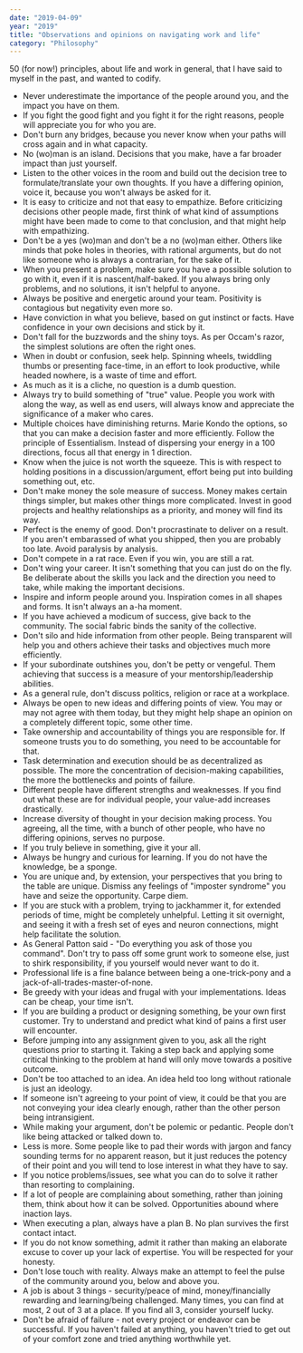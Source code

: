 ```yaml
---
date: "2019-04-09"
year: "2019"
title: "Observations and opinions on navigating work and life"
category: "Philosophy"
---
```


50 (for now!) principles, about life and work in general, that I have said to myself in the past, and wanted to codify.

- Never underestimate the importance of the people around you, and the impact you have on them.
- If you fight the good fight and you fight it for the right reasons, people will appreciate you for who you are.
- Don't burn any bridges, because you never know when your paths will cross again and in what capacity.
- No (wo)man is an island. Decisions that you make, have a far broader impact than just yourself.
- Listen to the other voices in the room and build out the decision tree to formulate/translate your own thoughts. If you have a differing opinion, voice it, because you won't always be asked for it.
- It is easy to criticize and not that easy to empathize. Before criticizing decisions other people made, first think of what kind of assumptions might have been made to come to that conclusion, and that might help with empathizing.
- Don't be a yes (wo)man and don't be a no (wo)man either. Others like minds that poke holes in theories, with rational arguments, but do not like someone who is always a contrarian, for the sake of it.
- When you present a problem, make sure you have a possible solution to go with it, even if it is nascent/half-baked. If you always bring only problems, and no solutions, it isn't helpful to anyone.
- Always be positive and energetic around your team. Positivity is contagious but negativity even more so. 
- Have conviction in what you believe, based on gut instinct or facts. Have confidence in your own decisions and stick by it.
- Don't fall for the buzzwords and the shiny toys. As per Occam's razor, the simplest solutions are often the right ones.
- When in doubt or confusion, seek help. Spinning wheels, twiddling thumbs or presenting face-time, in an effort to look productive, while headed nowhere, is a waste of time and effort. 
- As much as it is a cliche, no question is a dumb question. 
- Always try to build something of "true" value. People you work with along the way, as well as end users, will always know and appreciate the significance of a maker who cares.
- Multiple choices have diminishing returns. Marie Kondo the options, so that you can make a decision faster and more efficiently. Follow the principle of Essentialism. Instead of dispersing your energy in a 100 directions, focus all that energy in 1 direction.
- Know when the juice is not worth the squeeze. This is with respect to holding positions in a discussion/argument, effort being put into building something out, etc.
- Don't make money the sole measure of success. Money makes certain things simpler, but makes other things more complicated. Invest in good projects and healthy relationships as a priority, and money will find its way. 
- Perfect is the enemy of good. Don't procrastinate to deliver on a result. If you aren't embarassed of what you shipped, then you are probably too late. Avoid paralysis by analysis.
- Don't compete in a rat race. Even if you win, you are still a rat.
- Don't wing your career. It isn't something that you can just do on the fly. Be deliberate about the skills you lack and the direction you need to take, while making the important decisions.
- Inspire and inform people around you. Inspiration comes in all shapes and forms. It isn't always an a-ha moment.
- If you have achieved a modicum of success, give back to the community. The social fabric binds the sanity of the collective.
- Don't silo and hide information from other people. Being transparent will help you and others achieve their tasks and objectives much more efficiently.
- If your subordinate outshines you, don't be petty or vengeful. Them achieving that success is a measure of your mentorship/leadership abilities.
- As a general rule, don't discuss politics, religion or race at a workplace.
- Always be open to new ideas and differing points of view. You may or may not agree with them today, but they might help shape an opinion on a completely different topic, some other time.
- Take ownership and accountability of things you are responsible for. If someone trusts you to do something, you need to be accountable for that.
- Task determination and execution should be as decentralized as possible. The more the concentration of decision-making capabilities, the more the bottlenecks and points of failure.
- Different people have different strengths and weaknesses. If you find out what these are for individual people, your value-add increases drastically. 
- Increase diversity of thought in your decision making process. You agreeing, all the time, with a bunch of other people, who have no differing opinions, serves no purpose.
- If you truly believe in something, give it your all.
- Always be hungry and curious for learning. If you do not have the knowledge, be a sponge.
- You are unique and, by extension, your perspectives that you bring to the table are unique. Dismiss any feelings of "imposter syndrome" you have and seize the opportunity. Carpe diem.
- If you are stuck with a problem, trying to jackhammer it, for extended periods of time, might be completely unhelpful. Letting it sit overnight, and seeing it with a fresh set of eyes and neuron connections, might help facilitate the solution.
- As General Patton said - "Do everything you ask of those you command". Don't try to pass off some grunt work to someone else, just to shirk responsibility, if you yourself would never want to do it.
- Professional life is a fine balance between being a one-trick-pony and a jack-of-all-trades-master-of-none.
- Be greedy with your ideas and frugal with your implementations. Ideas can be cheap, your time isn't.
- If you are building a product or designing something, be your own first customer. Try to understand and predict what kind of pains a first user will encounter.
- Before jumping into any assignment given to you, ask all the right questions prior to starting it. Taking a step back and applying some critical thinking to the problem at hand will only move towards a positive outcome.
- Don't be too attached to an idea. An idea held too long without rationale is just an ideology.
- If someone isn't agreeing to your point of view, it could be that you are not conveying your idea clearly enough, rather than the other person being intransigient.
- While making your argument, don't be polemic or pedantic. People don't like being attacked or talked down to. 
- Less is more. Some people like to pad their words with jargon and fancy sounding terms for no apparent reason, but it just reduces the potency of their point and you will tend to lose interest in what they have to say.
- If you notice problems/issues, see what you can do to solve it rather than resorting to complaining.
- If a lot of people are complaining about something, rather than joining them, think about how it can be solved. Opportunities abound where inaction lays.
- When executing a plan, always have a plan B. No plan survives the first contact intact.
- If you do not know something, admit it rather than making an elaborate excuse to cover up your lack of expertise. You will be respected for your honesty. 
- Don't lose touch with reality. Always make an attempt to feel the pulse of the community around you, below and above you.
- A job is about 3 things - security/peace of mind, money/financially rewarding and learning/being challenged. Many times, you can find at most, 2 out of 3 at a place. If you find all 3, consider yourself lucky.
- Don't be afraid of failure - not every project or endeavor can be successful. If you haven't failed at anything, you haven't tried to get out of your comfort zone and tried anything worthwhile yet.